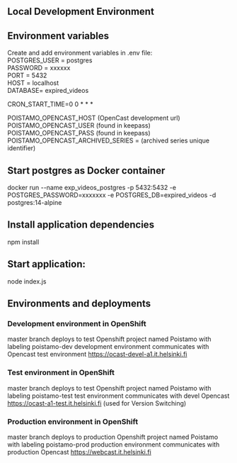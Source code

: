 ## Local Development Environment

## Environment variables
Create and add environment variables in .env file:  
POSTGRES_USER = postgres  
PASSWORD = xxxxxx  
PORT = 5432  
HOST = localhost  
DATABASE= expired_videos  

CRON_START_TIME=0 0 * * *

POISTAMO_OPENCAST_HOST (OpenCast development url)
POISTAMO_OPENCAST_USER (found in keepass)
POISTAMO_OPENCAST_PASS (found in keepass)
POISTAMO_OPENCAST_ARCHIVED_SERIES = (archived series unique identifier)

## Start postgres as Docker container
docker run --name exp_videos_postgres -p 5432:5432 -e POSTGRES_PASSWORD=xxxxxxx -e POSTGRES_DB=expired_videos -d postgres:14-alpine

## Install application dependencies
npm install

## Start application:
node index.js


## Environments and deployments
### Development environment in OpenShift
master branch deploys to test Openshift project named Poistamo with labeling poistamo-dev
development environment communicates with Opencast test environment https://ocast-devel-a1.it.helsinki.fi 

### Test environment in OpenShift
master branch deploys to test Openshift project named Poistamo with labeling poistamo-test
test environment communicates with devel Opencast https://ocast-a1-test.it.helsinki.fi (used for Version Switching)

### Production environment in OpenShift
master branch deploys to production Openshift project named Poistamo with labeling poistamo-prod
production environment communicates with production Opencast https://webcast.it.helsinki.fi
